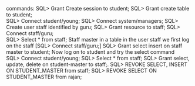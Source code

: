 commands:
SQL> Grant Create session to student; 
SQL> Grant create table to student;  
SQL> Connect student/young; 
SQL> Connect system/managers; 
SQL> Create user staff identified by guru; 
SQL> Grant resource to staff; 
SQL> Connect staff/guru;  
SQL> Select * from staff; 
Staff master in a table in the user staff we first log on the staff [SQL> Connect 
staff/guru;] 
SQL> Grant select insert on staff master to student; 
Now log on to student and try the select command  
SQL> Connect student/young; 
SQL> Select * from staff; 
SQL> Grant select, update, delete on student-master to staff;. 
SQL> REVOKE SELECT, INSERT ON STUDENT_MASTER from staff; 
SQL> REVOKE SELECT ON STUDENT_MASTER from rajan;
